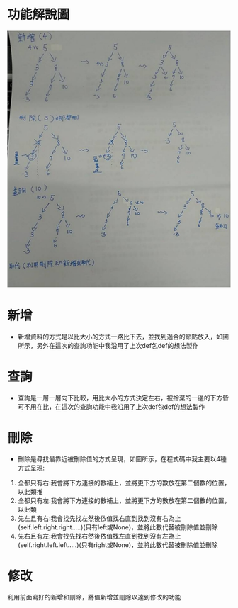 # 功能解說圖
![image](https://github.com/yang-yoa-ying/06170104/blob/master/HW2picture/1574428407960.jpg)
# 新增
* 新增資料的方式是以比大小的方式一路比下去，並找到適合的節點放入，如圖所示，另外在這次的查詢功能中我沿用了上次def包def的想法製作
# 查詢
* 查詢是一層一層向下比較，用比大小的方式決定左右，被捨棄的一邊的下方皆可不用在比，在這次的查詢功能中我沿用了上次def包def的想法製作
# 刪除
* 刪除是尋找最靠近被刪除值的方式呈現，如圖所示，在程式碼中我主要以4種方式呈現:
1. 全都只有右:我會將下方連接的數補上，並將更下方的數放在第二個數的位置，以此類推
2. 全都只有左:我會將下方連接的數補上，並將更下方的數放在第二個數的位置，以此類
3. 先左且有右:我會找先找左然後依值找右直到找到沒有右為止(self.left.right.right.....)(只有left或None)，並將此數代替被刪除值並刪除
4. 先右且有左:我會找先找右然後依值找左直到找到沒有左為止(self.right.left.left.....)(只有right或None)，並將此數代替被刪除值並刪除
# 修改
利用前面寫好的新增和刪除，將值新增並刪除以達到修改的功能
